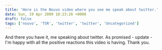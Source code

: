 ```yaml
---
title: 'Here is the Nouvo video where you see me speak about twitter.'
date: Sun, 19 Apr 2009 18:23:26 +0000
draft: false
tags: ['nouvo', 'TSR', 'twitter', 'twitter', 'Uncategorized']
---
```


And there you have it, me speaking about twitter. As promised     - update - I'm happy with all the positive reactions this video is having. Thank you.